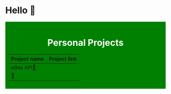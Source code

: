 # Hello 👋

<div style="background-color: green; padding: 10px; color: #fff; text-align: center;">
  <h1>Personal Projects</h1>
  <table>
    <thead>
      <tr>
        <th>Project name</th>
        <th>Project link</th>
      </tr>
    </thead>
    <tbody>
      <tr>
        <td>
          <span style="display: flex;">
            eBex API
            <a href='http://wcawasa.pythonanywhere.com/'>🔗</a>
          </span>
        </td>
      </tr>
      <tr>
        <td>
          <span style="display: flex;">
            <a style="text-decoration: none" href='http://wcawasa.pythonanywhere.com/'>🔗</a>
          </span>
        </td>
      </tr>
      <!-- Add more rows as needed -->
    </tbody>
  </table>
</div>
